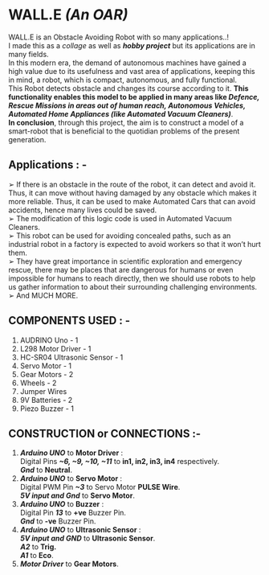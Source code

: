 # **WALL.E** *(An OAR)*
WALL.E is an Obstacle Avoiding Robot with so many applications..!\
I made this as a *collage* as well as ***hobby project*** but its applications are in many fields.
\
In this modern era, the demand of autonomous machines have gained a high value due to its usefulness and vast area of applications, keeping this in mind, a robot, which is compact, autonomous, and fully functional.\
This Robot detects obstacle and changes its course according to it. **This functionality enables this model to be applied in many areas like *Defence, Rescue Missions in areas out of human reach, Autonomous Vehicles, Automated Home Appliances (like Automated Vacuum Cleaners)***.\
**In conclusion**, through this project, the aim is to construct a model of a smart-robot that is beneficial to the quotidian problems of the present generation.

## Applications : -
➢ If there is an obstacle in the route of the robot, it can detect and avoid it. Thus, it can move without having damaged by any obstacle which makes it more reliable. Thus, it can be used to make Automated Cars that can avoid accidents, hence many lives could be saved.\
➢ The modification of this logic code is used in Automated Vacuum Cleaners.\
➢ This robot can be used for avoiding concealed paths, such as an industrial robot in a factory is expected to avoid workers so that it won’t hurt them.\
➢ They have great importance in scientific exploration and emergency rescue, there may be places that are dangerous for humans or even impossible for humans to reach directly, then we should use robots to help us gather information to about their surrounding challenging environments.\
➢ And MUCH MORE.

## COMPONENTS USED : -
1. AUDRINO Uno - 1
2. L298 Motor Driver - 1
3. HC-SR04 Ultrasonic Sensor - 1
4. Servo Motor - 1
5. Gear Motors - 2
6. Wheels - 2
7. Jumper Wires
8. 9V Batteries - 2
9. Piezo Buzzer - 1

## CONSTRUCTION or CONNECTIONS :-
1. ***Arduino UNO*** to **Motor Driver** :\
Digital Pins ***~6, ~9, ~10, ~11*** to **in1, in2, in3, in4** respectively.\
***Gnd*** to **Neutral**.
2. ***Arduino UNO*** to **Servo Motor** :\
Digital PWM Pin ***~3*** to Servo Motor **PULSE Wire**.\
***5V input and Gnd*** to **Servo Motor**.
3. ***Arduino UNO*** to **Buzzer** :\
Digital Pin ***13*** to **+ve** Buzzer Pin.\
***Gnd*** to **-ve** Buzzer Pin.
4. ***Arduino UNO*** to **Ultrasonic Sensor** :\
***5V input and GND*** to **Ultrasonic Sensor**.\
***A2*** to **Trig.**\
***A1*** to **Eco**.
5. ***Motor Driver*** to **Gear Motors**.
